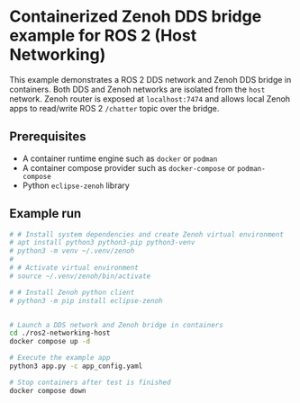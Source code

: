 # Containerized Zenoh DDS bridge example for ROS 2 (Host Networking)

This example demonstrates a ROS 2 DDS network and Zenoh DDS bridge in containers. Both DDS and Zenoh networks are isolated from the `host` network. Zenoh router is exposed at `localhost:7474` and allows local Zenoh apps to read/write ROS 2 `/chatter` topic over the bridge.

## Prerequisites

- A container runtime engine such as `docker` or `podman`
- A container compose provider such as `docker-compose` or `podman-compose`
- Python `eclipse-zenoh` library

## Example run

```sh
# # Install system dependencies and create Zenoh virtual environment
# apt install python3 python3-pip python3-venv
# python3 -m venv ~/.venv/zenoh
#
# # Activate virtual environment
# source ~/.venv/zenoh/bin/activate

# # Install Zenoh python client
# python3 -m pip install eclipse-zenoh


# Launch a DDS network and Zenoh bridge in containers 
cd ./ros2-networking-host
docker compose up -d

# Execute the example app
python3 app.py -c app_config.yaml

# Stop containers after test is finished
docker compose down
```